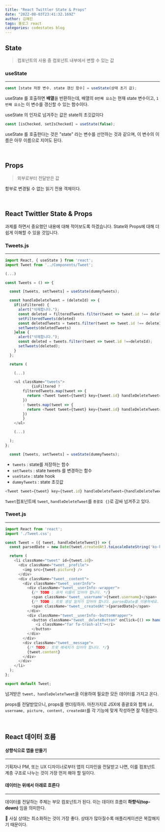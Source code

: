 ```yaml
---
title: "React Twittler State & Props"
date: "2022-08-03T23:41:32.169Z"
author: 김예린
tags: 블로그 react
categories: codestates blog
---
```


## State

> 컴포넌트의 사용 중 컴포넌트 내부에서 변할 수 있는 값


### useState
---

```js
const [state 저장 변수, state 갱신 함수] = useState(상태 초기 값);
```

useState 를 호출하면 **배열**을 반환하는데, 배열의 `0번째 요소`는 현재 state 변수이고, `1번째 요소`는 이 변수를 갱신할 수 있는 함수이다. 

useState 의 인자로 넘겨주는 값은 state의 초깃값이다

```js
const [isChecked, setIsChecked] = useState(false);
```

useState 를 호출한다는 것은 "state" 라는 변수를 선언하는 것과 같으며, 이 변수의 이름은 아무 이름으로 지어도 된다.

<br>

## Props

> 외부로부터 전달받은 값

함부로 변경될 수 없는 읽기 전용 객체이다.

<br>

## React Twittler State & Props

과제를 하면서 중요했던 내용에 대해 적어보도록 하겠습니다. State와 Props에 대해 더 쉽게 이해할 수 있을 것입니다.

### Tweets.js
---

```js
import React, { useState } from 'react';
import Tweet from '../Components/Tweet';

(...)

const Tweets = () => {

  const [tweets, setTweets] = useState(dummyTweets); 

  const handleDeleteTweet = (deleteId) => {
    if(isFiltered) {
      alert("삭제합니다.");
      const deleted = filteredTweets.filter(tweet => tweet.id !== deleteId);
      setFilteredTweets(deleted)
      const deletedTweets = tweets.filter(tweet => tweet.id !== deleteId);
      setTweets(deletedTweets)
    }else {
      alert("삭제합니다.");
      const deleted = tweets.filter(tweet => tweet.id !==deleteId);
      setTweets(deleted);
    }
  };

  return (

    (...)

    <ul className="tweets">
            {isFiltered ? 
        filteredTweets.map(tweet => {
          return <Tweet tweet={tweet} key={tweet.id} handleDeleteTweet={handleDeleteTweet}/>
        })
        : tweets.map(tweet => {
          return <Tweet tweet={tweet} key={tweet.id} handleDeleteTweet={handleDeleteTweet}/>
        })
        }
    </ul>

    (...)

  );
};  
```

```js
  const [tweets, setTweets] = useState(dummyTweets); 
```

* `tweets` : state를 저장하는 함수
* `setTweets` : state tweets 를 변경하는 함수
* `useState` : state hook
* `dummyTweets` : state 초깃값

```js
<Tweet tweet={tweet} key={tweet.id} handleDeleteTweet={handleDeleteTweet}/>
```

`Tweet`컴포넌트에 `tweet`, `handleDeleteTweet`를 `중괄호 {}`로 감싸 넘겨주고 있다.

### Tweet.js
---

```js
import React from 'react';
import './Tweet.css';

const Tweet = ({ tweet, handleDeleteTweet}) => {
  const parsedDate = new Date(tweet.createdAt).toLocaleDateString('ko-kr');

  return (
    <li className="tweet" id={tweet.id}>
      <div className="tweet__profile">
        <img src={tweet.picture} />
      </div>
      <div className="tweet__content">
        <div className="tweet__userInfo">
          <div className="tweet__userInfo--wrapper">
            {/* TODO : 유져 이름이 있어야 합니다. */}
            <span className='tweet__username'>{tweet.username}</span>
            {/* TODO : 트윗 생성 일자가 있어야 합니다. parsedDate를 이용하세요. */}
            <span className='tweet__createdAt'>{parsedDate}</span>
          </div>
          <div className="tweet__userInfo--buttonWrapper">
            <button className="tweet__deleteButton" onClick={() => handleDeleteTweet(tweet.id)}>
              <i className="far fa-trash-alt"></i>
            </button>
          </div>
        </div>
        <div className="tweet__message">
          {/* TODO : 트윗 메세지가 있어야 합니다. */}
          {tweet.content}
        </div>
      </div>
    </li>
  );
};

export default Tweet;
```

넘겨받은 `tweet, handleDeleteTweet`을 이용하여 필요한 모든 데이터를 가지고 온다. 

props를 전달받았으니, props를 렌더링하자. 마찬가지로 JSX에 중괄호와 함께 `id, username, picture, content, createdAt`를 각 기능에 맞게 작성하면 잘 작동한다.

<br>

## React 데이터 흐름

#### 상향식으로 앱을 만들기
---

기획자나 PM, 또는 UX 디자이너로부터 앱의 디자인을 전달받고 나면, 이를 컴포넌트 계층 구조로 나누는 것이 가장 먼저 해야 할 일이다.

#### 데이터는 위에서 아래로 흐른다
---

데이터를 전달하는 주체는 부모 컴포넌트가 된다. 이는 데이터 흐름이 **하향식(top-down)** 임을 의미한다.

📍 사실 상태는 최소화하는 것이 가장 좋다. 상태가 많아질수록 애플리케이션은 복잡해지기 때문이다.
